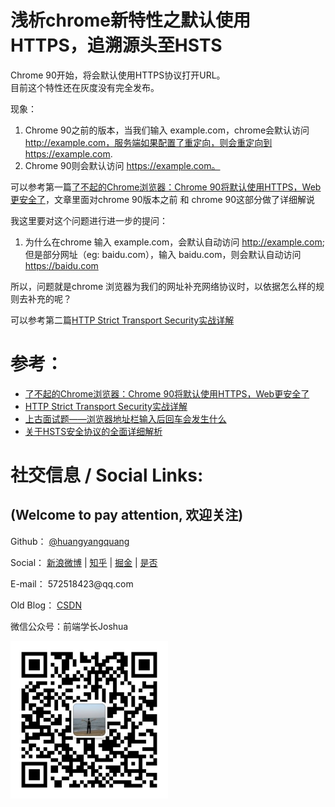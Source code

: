 # 浅析chrome新特性之默认使用HTTPS，追溯源头至HSTS

Chrome 90开始，将会默认使用HTTPS协议打开URL。  
目前这个特性还在灰度没有完全发布。


现象：
1. Chrome 90之前的版本，当我们输入 example.com，chrome会默认访问 http://example.com，服务端如果配置了重定向，则会重定向到https://example.com.  
2. Chrome 90则会默认访问 https://example.com。  

可以参考第一篇[了不起的Chrome浏览器：Chrome 90将默认使用HTTPS，Web更安全了](https://juejin.cn/post/6955700246303571999#heading-3)，文章里面对chrome 90版本之前 和 chrome 90这部分做了详细解说  


我这里要对这个问题进行进一步的提问：  
1. 为什么在chrome 输入 example.com，会默认自动访问 http://example.com; 但是部分网址（eg: baidu.com），输入 baidu.com，则会默认自动访问 https://baidu.com
   
所以，问题就是chrome 浏览器为我们的网址补充网络协议时，以依据怎么样的规则去补充的呢？   

可以参考第二篇[HTTP Strict Transport Security实战详解](https://www.cnblogs.com/sunsky303/p/8862600.html)


# 参考：
- [了不起的Chrome浏览器：Chrome 90将默认使用HTTPS，Web更安全了](https://juejin.cn/post/6955700246303571999#heading-3)  
- [HTTP Strict Transport Security实战详解](https://www.cnblogs.com/sunsky303/p/8862600.html)
- [上古面试题——浏览器地址栏输入后回车会发生什么](https://segmentfault.com/a/1190000021000934?utm_source=tag-newest)
- [关于HSTS安全协议的全面详细解析](https://blog.51cto.com/leoheng/2311422)  


 # 社交信息 / Social Links:
 ## (Welcome to pay attention, 欢迎关注)
<p>Github：
    <a target="_blank" href="https://github.com/huangyangquang">@huangyangquang</a>
</p>
<p>Social：
    <a target="_blank" href="https://weibo.com/u/6385661354">新浪微博</a> 
    | 
    <a target="_blank" href="https://www.zhihu.com/people/cclv3">知乎</a>
    | 
    <a target="_blank" href="https://juejin.cn/user/2735240661699181">掘金</a>
    | 
    <a target="_blank" href="https://segmentfault.com/u/c_z7wgq/articles">是否</a>
</p>
<p>E-mail： 572518423@qq.com</p>
<p>Old Blog：
    <a target="_blank" href="https://blog.csdn.net/huangyangquan3?type=blog">CSDN</a>
</p>
<p>
    微信公众号：前端学长Joshua
</p>
<img src="../../../static/img/wechatQrCode.jpg" width="50%">
